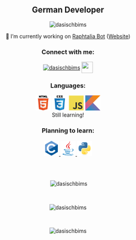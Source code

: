 <h2 align="center">German Developer</h2>

<p align="center">
  <img src="https://komarev.com/ghpvc/?username=dasischbims&label=Profile%20views&color=0e75b6&style=flat" alt="dasischbims"/>
</p>
<p align="center">
🔭 I’m currently working on <a href="https://github.com/DasIschBims/raphtalia">Raphtalia Bot</a>
(<a href="https://dasischbims.github.io/raphtalia/">Website</a>)
  <br>
</p>
<h3 align="center">Connect with me:</h3>
<p align="center">
<a href="https://twitter.com/dasischbims" target="blank">
  <img align="center" src="https://raw.githubusercontent.com/rahuldkjain/github-profile-readme-generator/master/src/images/icons/Social/twitter.svg" alt="dasischbims" height="30" width="40" /></a>
  <a href="https://discord.gg/ZURcscg" target="blank"><img align="center" src="https://discord.com/assets/3437c10597c1526c3dbd98c737c2bcae.svg" alt="" height="30" width="30"></a>
</p>

<h3 align="center">Languages:</h3>
<p align="center">
    <a href="https://www.w3.org/html/" target="_blank">
    <img src="https://raw.githubusercontent.com/devicons/devicon/master/icons/html5/html5-original-wordmark.svg" alt="html5" width="40" height="40"/></a>
  <a href="https://www.w3schools.com/css/" target="_blank">
    <img src="https://raw.githubusercontent.com/devicons/devicon/master/icons/css3/css3-original-wordmark.svg" alt="css3" width="40" height="40"/></a>
  <a href="https://developer.mozilla.org/en-US/docs/Web/JavaScript" target="_blank">
    <img src="https://raw.githubusercontent.com/devicons/devicon/master/icons/javascript/javascript-original.svg" alt="javascript" width="40" height="40"/></a>
  <a href="https://kotlinlang.org/" target="_blank">
    <img src="https://raw.githubusercontent.com/devicons/devicon/master/icons/kotlin/kotlin-original.svg" alt="kotlin" width="40" height="40"/></a><br><span>Still learning!</span>
</p>
<h3 align="center">Planning to learn:</h3>
<p align="center">
  <a href="https://www.cprogramming.com/" target="_blank" rel="noreferrer">
    <img src="https://raw.githubusercontent.com/devicons/devicon/master/icons/c/c-original.svg" alt="c" width="40" height="40"/>
  </a>
  <a href="https://www.java.com" target="_blank" rel="noreferrer">
    <img src="https://raw.githubusercontent.com/devicons/devicon/master/icons/java/java-original.svg" alt="java" width="40" height="40"/>
  </a>
  <a href="https://www.python.org" target="_blank" rel="noreferrer">
    <img src="https://raw.githubusercontent.com/devicons/devicon/master/icons/python/python-original.svg" alt="python" width="40" height="40"/>
  </a>
</p>
<h2></h2>
<br>
<p align="center">&nbsp;<img align="center" src="https://github-readme-stats.vercel.app/api?username=dasischbims&show_icons=true&theme=dark&locale=en" alt="dasischbims" /></p>
<br>
<p align="center"><img align="center" src="https://github-readme-streak-stats.herokuapp.com/?user=dasischbims&theme=dark" alt="dasischbims" /></p>
<br>
<p align="center"><img src="https://github-readme-stats.vercel.app/api/top-langs?username=dasischbims&show_icons=true&theme=dark&locale=en&layout=compact" alt="dasischbims" /></p>
